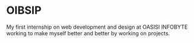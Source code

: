 # OIBSIP
My first internship on web development and design at OASISI INFOBYTE 
working to make myself better and better by working on projects.
